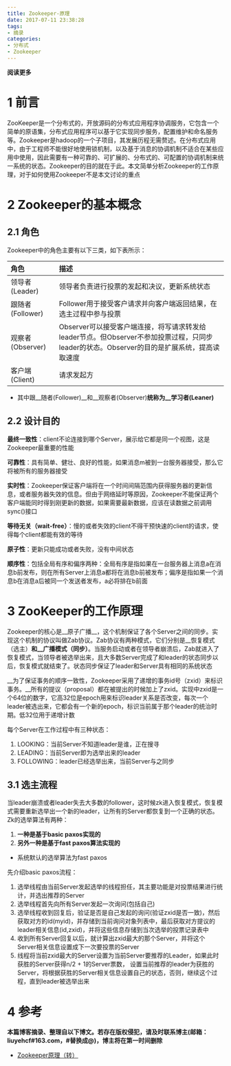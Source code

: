 ```yaml
---
title: Zookeeper-原理
date: 2017-07-11 23:38:28
tags: 
- 摘录
categories: 
- 分布式
- Zookeeper
---
```


__阅读更多__

<!--more-->

# 1 前言

ZooKeeper是一个分布式的，开放源码的分布式应用程序协调服务，它包含一个简单的原语集，分布式应用程序可以基于它实现同步服务，配置维护和命名服务等。Zookeeper是hadoop的一个子项目，其发展历程无需赘述。在分布式应用中，由于工程师不能很好地使用锁机制，以及基于消息的协调机制不适合在某些应用中使用，因此需要有一种可靠的、可扩展的、分布式的、可配置的协调机制来统一系统的状态。Zookeeper的目的就在于此。本文简单分析Zookeeper的工作原理，对于如何使用Zookeeper不是本文讨论的重点

# 2 Zookeeper的基本概念

## 2.1 角色

Zookeeper中的角色主要有以下三类，如下表所示：

| 角色 | 描述 |
|:--|:--|
| 领导者(Leader) | 领导者负责进行投票的发起和决议，更新系统状态 |
| 跟随者(Follower) | Follower用于接受客户请求并向客户端返回结果，在选主过程中参与投票 |
| 观察者(Observer) | Observer可以接受客户端连接，将写请求转发给leader节点。但Observer不参加投票过程，只同步leader的状态。Observer的目的是扩展系统，提高读取速度 |
| 客户端(Client) | 请求发起方 |

* 其中跟__随者(Follower)__和__观察者(Observer)__统称为__学习者(Leaner)__

## 2.2 设计目的

__最终一致性__：client不论连接到哪个Server，展示给它都是同一个视图，这是Zookeeper最重要的性能

__可靠性__：具有简单、健壮、良好的性能，如果消息m被到一台服务器接受，那么它将被所有的服务器接受

__实时性__：Zookeeper保证客户端将在一个时间间隔范围内获得服务器的更新信息，或者服务器失效的信息。但由于网络延时等原因，Zookeeper不能保证两个客户端能同时得到刚更新的数据，如果需要最新数据，应该在读数据之前调用sync()接口

__等待无关（wait-free）__：慢的或者失效的client不得干预快速的client的请求，使得每个client都能有效的等待

__原子性__：更新只能成功或者失败，没有中间状态

__顺序性__：包括全局有序和偏序两种：全局有序是指如果在一台服务器上消息a在消息b前发布，则在所有Server上消息a都将在消息b前被发布；偏序是指如果一个消息b在消息a后被同一个发送者发布，a必将排在b前面

# 3 ZooKeeper的工作原理

Zookeeper的核心是__原子广播__，这个机制保证了各个Server之间的同步。实现这个机制的协议叫做Zab协议。Zab协议有两种模式，它们分别是__恢复模式（选主）__和__广播模式（同步）__。当服务启动或者在领导者崩溃后，Zab就进入了恢复模式，当领导者被选举出来，且大多数Server完成了和leader的状态同步以后，恢复模式就结束了。状态同步保证了leader和Server具有相同的系统状态

__为了保证事务的顺序一致性，Zookeeper采用了递增的事务id号（zxid）来标识事务。__所有的提议（proposal）都在被提出的时候加上了zxid。实现中zxid是一个64位的数字，它高32位是epoch用来标识leader关系是否改变，每次一个leader被选出来，它都会有一个新的epoch，标识当前属于那个leader的统治时期。低32位用于递增计数

每个Server在工作过程中有三种状态：

1. LOOKING：当前Server不知道leader是谁，正在搜寻
1. LEADING：当前Server即为选举出来的leader
1. FOLLOWING：leader已经选举出来，当前Server与之同步

## 3.1 选主流程

当leader崩溃或者leader失去大多数的follower，这时候zk进入恢复模式，恢复模式需要重新选举出一个新的leader，让所有的Server都恢复到一个正确的状态。Zk的选举算法有两种：

1. __一种是基于basic paxos实现的__
1. __另外一种是基于fast paxos算法实现的__
* 系统默认的选举算法为fast paxos

先介绍basic paxos流程：

1. 选举线程由当前Server发起选举的线程担任，其主要功能是对投票结果进行统计，并选出推荐的Server
1. 选举线程首先向所有Server发起一次询问(包括自己)
1. 选举线程收到回复后，验证是否是自己发起的询问(验证zxid是否一致)，然后获取对方的id(myid)，并存储到当前询问对象列表中，最后获取对方提议的leader相关信息(id,zxid)，并将这些信息存储到当次选举的投票记录表中
1. 收到所有Server回复以后，就计算出zxid最大的那个Server，并将这个Server相关信息设置成下一次要投票的Server
1. 线程将当前zxid最大的Server设置为当前Server要推荐的Leader，如果此时获胜的Server获得n/2 + 1的Server票数， 设置当前推荐的leader为获胜的Server，将根据获胜的Server相关信息设置自己的状态，否则，继续这个过程，直到leader被选举出来

# 4 参考

__本篇博客摘录、整理自以下博文。若存在版权侵犯，请及时联系博主(邮箱：liuyehcf#163.com，#替换成@)，博主将在第一时间删除__

* [Zookeeper原理（转）](http://cailin.iteye.com/blog/2014486)
